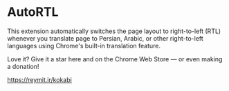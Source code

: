 # AutoRTL

This extension automatically switches the page layout to right-to-left (RTL) whenever you translate page to Persian, Arabic, or other right-to-left languages using Chrome's built-in translation feature.

Love it? Give it a star here and on the Chrome Web Store — or even making a donation!

https://reymit.ir/kokabi
